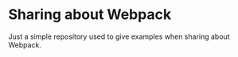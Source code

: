 # Sharing about Webpack

Just a simple repository used to give examples when sharing about Webpack.
